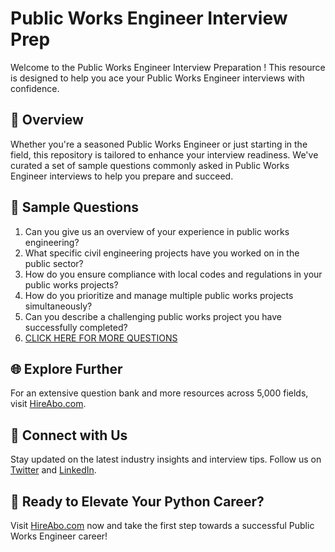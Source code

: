 # Public Works Engineer Interview Prep

Welcome to the Public Works Engineer Interview Preparation ! This resource is designed to help you ace your Public Works Engineer interviews with confidence.

## 🚀 Overview

Whether you're a seasoned Public Works Engineer or just starting in the field, this repository is tailored to enhance your interview readiness. We've curated a set of sample questions commonly asked in Public Works Engineer interviews to help you prepare and succeed.

## 📝 Sample Questions

1. Can you give us an overview of your experience in public works engineering?
2. What specific civil engineering projects have you worked on in the public sector?
3. How do you ensure compliance with local codes and regulations in your public works projects?
4. How do you prioritize and manage multiple public works projects simultaneously?
5. Can you describe a challenging public works project you have successfully completed?
6. [CLICK HERE FOR MORE QUESTIONS](https://hireabo.com/job/3_0_40/Public%20Works%20Engineer)

## 🌐 Explore Further

For an extensive question bank and more resources across 5,000 fields, visit [HireAbo.com](https://www.hireabo.com).

## 📱 Connect with Us

Stay updated on the latest industry insights and interview tips. Follow us on [Twitter](https://twitter.com/hireabo) and [LinkedIn](https://www.linkedin.com/in/hire-abo-3609972a8/).

## 🚀 Ready to Elevate Your Python Career?

Visit [HireAbo.com](https://www.hireabo.com) now and take the first step towards a successful Public Works Engineer career!